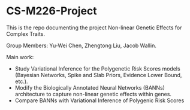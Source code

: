 # CS-M226-Project

This is the repo documenting the project Non-linear Genetic Effects for Complex Traits.

Group Members: Yu-Wei Chen, Zhengtong Liu, Jacob Wallin.

Main work:
* Study Variational Inference for the Polygenetic Risk Scores models (Bayesian Networks, Spike and Slab Priors, Evidence Lower Bound, etc.).
* Modify the Biologically Annotated Neural Networks (BANNs) architecture to capture non-linear genetic effects within genes.
* Compare BANNs with Variational Inference of Polygenic Risk Scores
